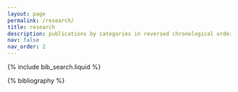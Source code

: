 ```yaml
---
layout: page
permalink: /research/
title: research
description: publications by categories in reversed chronological order.
nav: false
nav_order: 2
---
```


<!-- _pages/publications.md -->

<!-- Bibsearch Feature -->

{% include bib_search.liquid %}

<div class="publications">

{% bibliography %}

</div>
